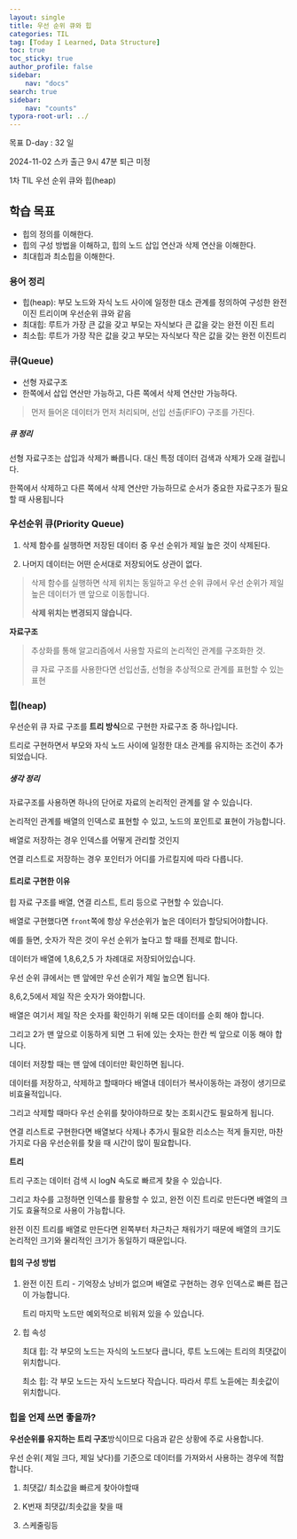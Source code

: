 ```yaml
---
layout: single
title: 우선 순위 큐와 힙
categories: TIL
tag: [Today I Learned, Data Structure]
toc: true
toc_sticky: true
author_profile: false
sidebar:
    nav: "docs"
search: true
sidebar:
    nav: "counts"
typora-root-url: ../
---
```

목표 D-day : 32 일

2024-11-02 스카 출근 9시 47분 퇴근 미정

1차 TIL 우선 순위 큐와 힙(heap)

## 학습 목표

+ 힙의 정의를 이해한다.
+ 힙의 구성 방법을 이해하고, 힙의 노드 삽입 연산과 삭제 연산을 이해한다.
+ 최대힙과 최소힙을 이해한다.

### 용어 정리

+ 힙(heap): 부모 노드와 자식 노드 사이에 일정한 대소 관계를 정의하여 구성한 완전 이진 트리이며 우선순위 큐와 같음
+ 최대힙: 루트가 가장 큰 값을 갖고 부모는 자식보다 큰 값을 갖는 완전 이진 트리
+ 최소힙: 루트가 가장 작은 값을 갖고 부모는 자식보다 작은 값을 갖는 완전 이진트리



### 큐(Queue)

+ 선형 자료구조
+ 한쪽에서 삽입 연산만 가능하고, 다른 쪽에서 삭제 연산만 가능하다.

> 먼저 들어온 데이터가 먼저 처리되며, 선입 선출(FIFO) 구조를 가진다.

##### 큐 정리

선형 자료구조는 삽입과 삭제가 빠릅니다. 대신 특정 데이터 검색과 삭제가 오래 걸립니다.

한쪽에서 삭제하고 다른 쪽에서 삭제 연산만 가능하므로 순서가 중요한 자료구조가 필요할 때 사용됩니다

### 우선순위 큐(Priority Queue)

1. 삭제 함수를 실행하면 저장된 데이터 중 우선 순위가 제일 높은 것이 삭제된다.

2. 나머지 데이터는 어떤 순서대로 저장되어도 상관이 없다.

> 삭제 함수를 실행하면 삭제 위치는 동일하고 우선 순위 큐에서 우선 순위가 제일 높은 데이터가 맨 앞으로 이동합니다.
>
> **삭제 위치는 변경되지 않습니다.**

**자료구조**

> 추상화를 통해 알고리즘에서 사용할 자료의 논리적인 관계를 구조화한 것.
>
> 큐 자료 구조를 사용한다면 선입선출, 선형을 추상적으로 관계를 표현할 수 있는 표현



### 힙(heap)

우선순위 큐 자료 구조를 **트리 방식**으로 구현한 자료구조 중 하나입니다.

트리로 구현하면서 부모와 자식 노드 사이에 일정한 대소 관계를 유지하는 조건이 추가되었습니다.

##### 생각 정리

자료구조를 사용하면 하나의 단어로 자료의 논리적인 관계를 알 수 있습니다.

논리적인 관계를 배열의 인덱스로 표현할 수 있고, 노드의 포인트로 표현이 가능합니다.

배열로 저장하는 경우 인덱스를 어떻게 관리할 것인지

연결 리스트로 저장하는 경우 포인터가 어디를 가르킬지에 따라 다릅니다.

#### 트리로 구현한 이유

힙 자료 구조를 배열, 연결 리스트, 트리 등으로 구현할 수 있습니다.

배열로 구현했다면 `front`쪽에 항상 우선순위가 높은 데이터가 할당되어야합니다.

예를 들면, 숫자가 작은 것이 우선 순위가 높다고 할 때를 전제로 합니다.

데이터가 배열에 1,8,6,2,5 가 차례대로 저장되어있습니다.

우선 순위 큐에서는 맨 앞에만 우선 순위가 제일 높으면 됩니다.

8,6,2,5에서 제일 작은 숫자가 와야합니다.

배열은 여기서 제일 작은 숫자를 확인하기 위해 모든 데이터를 순회 해야 합니다.

그리고 2가 맨 앞으로 이동하게 되면 그 뒤에 있는 숫자는 한칸 씩 앞으로 이동 해야 합니다.

데이터 저장할 때는 맨 앞에 데이터만 확인하면 됩니다.

데이터를 저장하고, 삭제하고 할때마다 배열내 데이터가 복사이동하는 과정이 생기므로 비효율적입니다.

그리고 삭제할 때마다 우선 순위를 찾아야하므로 찾는 조회시간도 필요하게 됩니다.

연결 리스트로 구현한다면 배열보다 삭제나 추가시 필요한 리소스는 적게 들지만, 마찬가지로 다음 우선순위를 찾을 때 시간이 많이 필요합니다.

**트리**

트리 구조는 데이터 검색 시 logN 속도로 빠르게 찾을 수 있습니다.

그리고 차수를 고정하면 인덱스를 활용할 수 있고, 완전 이진 트리로 만든다면 배열의 크기도 효율적으로 사용이 가능합니다.

완전 이진 트리를 배열로 만든다면 왼쪽부터 차근차근 채워가기 때문에 배열의 크기도 논리적인 크기와 물리적인 크기가 동일하기 때문입니다.

#### 힙의 구성 방법

1. 완전 이진 트리 - 기억장소 낭비가 없으며 배열로 구현하는 경우 인덱스로 빠른 접근이 가능합니다.

   트리 마지막 노드만 예외적으로 비워져 있을 수 있습니다.

2. 힙 속성

   최대 힙: 각 부모의 노드는 자식의 노드보다 큽니다, 루트 노드에는 트리의 최댓값이 위치합니다.

   최소 힙: 각 부모 노드는 자식 노드보다 작습니다. 따라서 루트 노듣에는 최솟값이 위치합니다.



### 힙을 언제 쓰면 좋을까?

**우선순위를 유지하는 트리 구조**방식이므로 다음과 같은 상황에 주로 사용합니다.

우선 순위( 제일 크다, 제일 낮다)를 기준으로 데이터를 가져와서 사용하는 경우에 적합합니다.

1. 최댓값/ 최소값을 빠르게 찾아야할때
2. K번재 최댓값/최솟값을 찾을 때

3. 스케줄링등
